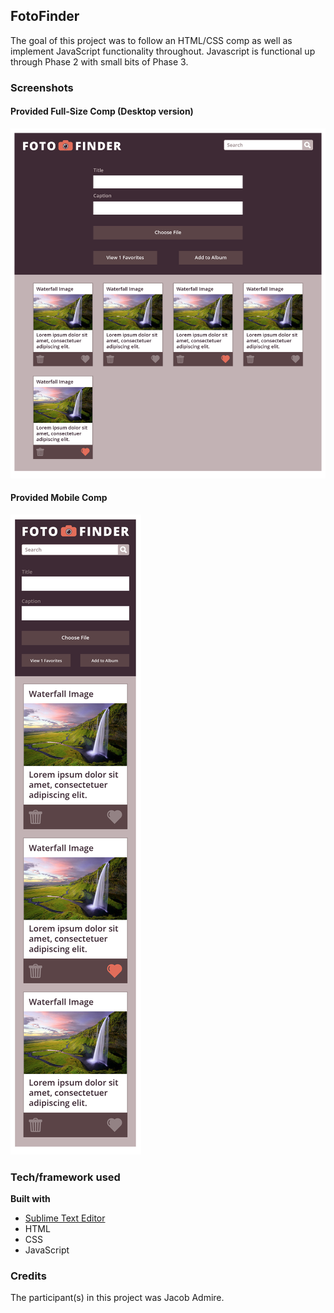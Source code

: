 ## FotoFinder
The goal of this project was to follow an HTML/CSS comp as well as implement JavaScript functionality throughout.
Javascript is functional up through Phase 2 with small bits of Phase 3.

### Screenshots
#### Provided Full-Size Comp (Desktop version)
![Image of the provided desktop comp for Foto Finder](media/fotofinder-comp1.png)

#### Provided Mobile Comp
![Image of the provided mobile comp for Foto Finder](media/fotofinder-comp2.png)

### Tech/framework used
<b>Built with</b>
- [Sublime Text Editor](https://sublimetext.com)
- HTML
- CSS
- JavaScript

### Credits
The participant(s) in this project was Jacob Admire.